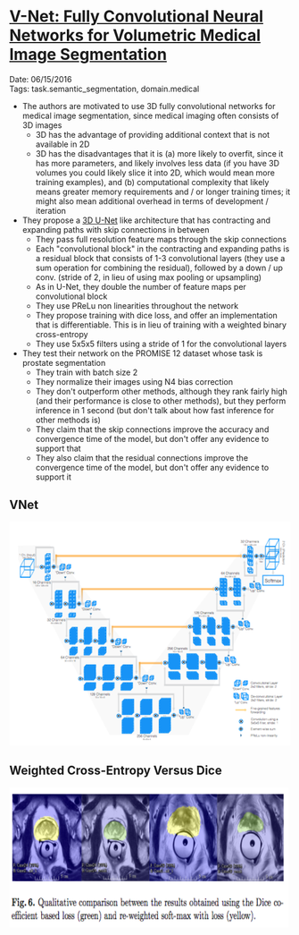 # [V-Net: Fully Convolutional Neural Networks for Volumetric Medical Image Segmentation](https://arxiv.org/abs/1606.04797)

Date: 06/15/2016  
Tags: task.semantic_segmentation, domain.medical

- The authors are motivated to use 3D fully convolutional networks for medical image segmentation, since medical imaging often consists of 3D images
    - 3D has the advantage of providing additional context that is not available in 2D
    - 3D has the disadvantages that it is (a) more likely to overfit, since it has more parameters, and likely involves less data (if you have 3D volumes you could likely slice it into 2D, which would mean more training examples), and (b) computational complexity that likely means greater memory requirements and / or longer training times; it might also mean additional overhead in terms of development / iteration
- They propose a [3D U-Net]() like architecture that has contracting and expanding paths with skip connections in between
    - They pass full resolution feature maps through the skip connections
    - Each "convolutional block" in the contracting and expanding paths is a residual block that consists of 1-3 convolutional layers (they use a sum operation for combining the residual), followed by a down / up conv. (stride of 2, in lieu of using max pooling or upsampling)
    - As in U-Net, they double the number of feature maps per convolutional block
    - They use PReLu non linearities throughout the network
    - They propose training with dice loss, and offer an implementation that is differentiable. This is in lieu of training with a weighted binary cross-entropy
    - They use 5x5x5 filters using a stride of 1 for the convolutional layers
- They test their network on the PROMISE 12 dataset whose task is prostate segmentation
    - They train with batch size 2
    - They normalize their images using N4 bias correction
    - They don't outperform other methods, although they rank fairly high (and their performance is close to other methods), but they perform inference in 1 second (but don't talk about how fast inference for other methods is)
    - They claim that the skip connections improve the accuracy and convergence time of the model, but don't offer any evidence to support that
    - They also claim that the residual connections improve the convergence time of the model, but don't offer any evidence to support it


## VNet

<img src="./images/vnet_architecture.png" wdith=400 height=400>

## Weighted Cross-Entropy Versus Dice

<img src="./images/vnet_results.png" width=500 height=250>
